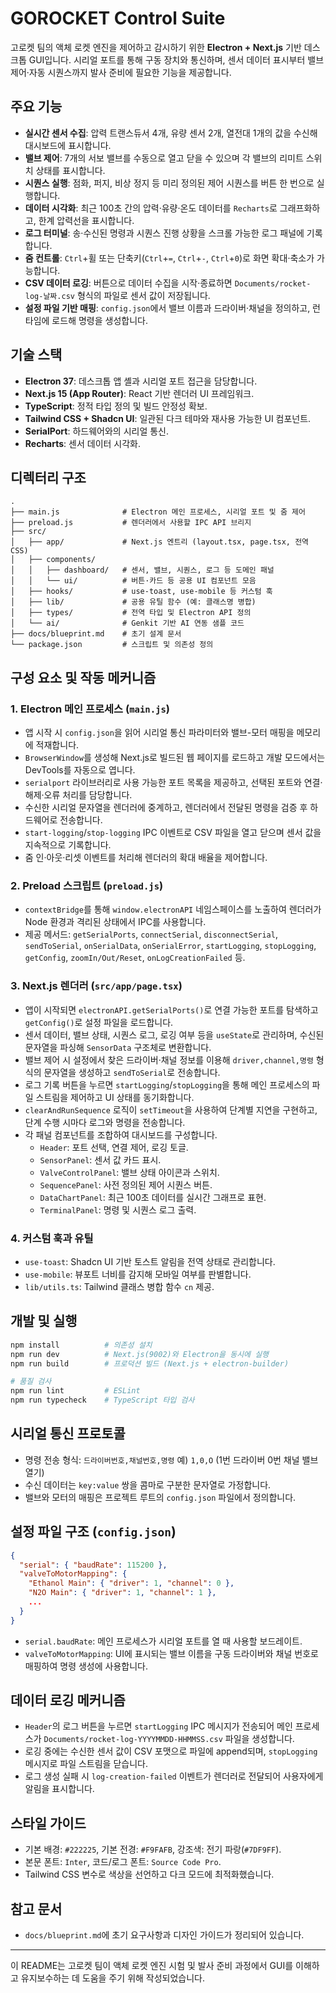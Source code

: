 # GOROCKET Control Suite

고로켓 팀의 액체 로켓 엔진을 제어하고 감시하기 위한 **Electron + Next.js** 기반 데스크톱 GUI입니다. 시리얼 포트를 통해 구동 장치와 통신하며, 센서 데이터 표시부터 밸브 제어·자동 시퀀스까지 발사 준비에 필요한 기능을 제공합니다.

## 주요 기능

- **실시간 센서 수집**: 압력 트랜스듀서 4개, 유량 센서 2개, 열전대 1개의 값을 수신해 대시보드에 표시합니다.
- **밸브 제어**: 7개의 서보 밸브를 수동으로 열고 닫을 수 있으며 각 밸브의 리미트 스위치 상태를 표시합니다.
- **시퀀스 실행**: 점화, 퍼지, 비상 정지 등 미리 정의된 제어 시퀀스를 버튼 한 번으로 실행합니다.
- **데이터 시각화**: 최근 100초 간의 압력·유량·온도 데이터를 `Recharts`로 그래프화하고, 한계 압력선을 표시합니다.
- **로그 터미널**: 송·수신된 명령과 시퀀스 진행 상황을 스크롤 가능한 로그 패널에 기록합니다.
- **줌 컨트롤**: `Ctrl`+휠 또는 단축키(`Ctrl`+`=`, `Ctrl`+`-`, `Ctrl`+`0`)로 화면 확대·축소가 가능합니다.
- **CSV 데이터 로깅**: 버튼으로 데이터 수집을 시작·종료하면 `Documents/rocket-log-날짜.csv` 형식의 파일로 센서 값이 저장됩니다.
- **설정 파일 기반 매핑**: `config.json`에서 밸브 이름과 드라이버·채널을 정의하고, 런타임에 로드해 명령을 생성합니다.

## 기술 스택

- **Electron 37**: 데스크톱 앱 셸과 시리얼 포트 접근을 담당합니다.
- **Next.js 15 (App Router)**: React 기반 렌더러 UI 프레임워크.
- **TypeScript**: 정적 타입 정의 및 빌드 안정성 확보.
- **Tailwind CSS + Shadcn UI**: 일관된 다크 테마와 재사용 가능한 UI 컴포넌트.
- **SerialPort**: 하드웨어와의 시리얼 통신.
- **Recharts**: 센서 데이터 시각화.

## 디렉터리 구조

```
.
├── main.js              # Electron 메인 프로세스, 시리얼 포트 및 줌 제어
├── preload.js           # 렌더러에서 사용할 IPC API 브리지
├── src/
│   ├── app/             # Next.js 엔트리 (layout.tsx, page.tsx, 전역 CSS)
│   ├── components/
│   │   ├── dashboard/   # 센서, 밸브, 시퀀스, 로그 등 도메인 패널
│   │   └── ui/          # 버튼·카드 등 공용 UI 컴포넌트 모음
│   ├── hooks/           # use-toast, use-mobile 등 커스텀 훅
│   ├── lib/             # 공용 유틸 함수 (예: 클래스명 병합)
│   ├── types/           # 전역 타입 및 Electron API 정의
│   └── ai/              # Genkit 기반 AI 연동 샘플 코드
├── docs/blueprint.md    # 초기 설계 문서
└── package.json         # 스크립트 및 의존성 정의
```

## 구성 요소 및 작동 메커니즘

### 1. Electron 메인 프로세스 (`main.js`)
- 앱 시작 시 `config.json`을 읽어 시리얼 통신 파라미터와 밸브-모터 매핑을 메모리에 적재합니다.
- `BrowserWindow`를 생성해 Next.js로 빌드된 웹 페이지를 로드하고 개발 모드에서는 DevTools를 자동으로 엽니다.
- `serialport` 라이브러리로 사용 가능한 포트 목록을 제공하고, 선택된 포트와 연결·해제·오류 처리를 담당합니다.
- 수신한 시리얼 문자열을 렌더러에 중계하고, 렌더러에서 전달된 명령을 검증 후 하드웨어로 전송합니다.
- `start-logging`/`stop-logging` IPC 이벤트로 CSV 파일을 열고 닫으며 센서 값을 지속적으로 기록합니다.
- 줌 인·아웃·리셋 이벤트를 처리해 렌더러의 확대 배율을 제어합니다.

### 2. Preload 스크립트 (`preload.js`)
- `contextBridge`를 통해 `window.electronAPI` 네임스페이스를 노출하여 렌더러가 Node 환경과 격리된 상태에서 IPC를 사용합니다.
- 제공 메서드: `getSerialPorts`, `connectSerial`, `disconnectSerial`, `sendToSerial`, `onSerialData`, `onSerialError`, `startLogging`, `stopLogging`, `getConfig`, `zoomIn/Out/Reset`, `onLogCreationFailed` 등.

### 3. Next.js 렌더러 (`src/app/page.tsx`)
- 앱이 시작되면 `electronAPI.getSerialPorts()`로 연결 가능한 포트를 탐색하고 `getConfig()`로 설정 파일을 로드합니다.
- 센서 데이터, 밸브 상태, 시퀀스 로그, 로깅 여부 등을 `useState`로 관리하며, 수신된 문자열을 파싱해 `SensorData` 구조체로 변환합니다.
- 밸브 제어 시 설정에서 찾은 드라이버·채널 정보를 이용해 `driver,channel,명령` 형식의 문자열을 생성하고 `sendToSerial`로 전송합니다.
- 로그 기록 버튼을 누르면 `startLogging`/`stopLogging`을 통해 메인 프로세스의 파일 스트림을 제어하고 UI 상태를 동기화합니다.
- `clearAndRunSequence` 로직이 `setTimeout`을 사용하여 단계별 지연을 구현하고, 단계 수행 시마다 로그와 명령을 전송합니다.
- 각 패널 컴포넌트를 조합하여 대시보드를 구성합니다.
  - `Header`: 포트 선택, 연결 제어, 로깅 토글.
  - `SensorPanel`: 센서 값 카드 표시.
  - `ValveControlPanel`: 밸브 상태 아이콘과 스위치.
  - `SequencePanel`: 사전 정의된 제어 시퀀스 버튼.
  - `DataChartPanel`: 최근 100초 데이터를 실시간 그래프로 표현.
  - `TerminalPanel`: 명령 및 시퀀스 로그 출력.

### 4. 커스텀 훅과 유틸
- `use-toast`: Shadcn UI 기반 토스트 알림을 전역 상태로 관리합니다.
- `use-mobile`: 뷰포트 너비를 감지해 모바일 여부를 판별합니다.
- `lib/utils.ts`: Tailwind 클래스 병합 함수 `cn` 제공.

## 개발 및 실행

```bash
npm install          # 의존성 설치
npm run dev          # Next.js(9002)와 Electron을 동시에 실행
npm run build        # 프로덕션 빌드 (Next.js + electron-builder)

# 품질 검사
npm run lint         # ESLint
npm run typecheck    # TypeScript 타입 검사
```

## 시리얼 통신 프로토콜

- 명령 전송 형식: `드라이버번호,채널번호,명령` 예) `1,0,O` (1번 드라이버 0번 채널 밸브 열기)
- 수신 데이터는 `key:value` 쌍을 콤마로 구분한 문자열로 가정합니다.
- 밸브와 모터의 매핑은 프로젝트 루트의 `config.json` 파일에서 정의합니다.

## 설정 파일 구조 (`config.json`)

```json
{
  "serial": { "baudRate": 115200 },
  "valveToMotorMapping": {
    "Ethanol Main": { "driver": 1, "channel": 0 },
    "N2O Main": { "driver": 1, "channel": 1 },
    ...
  }
}
```

- `serial.baudRate`: 메인 프로세스가 시리얼 포트를 열 때 사용할 보드레이트.
- `valveToMotorMapping`: UI에 표시되는 밸브 이름을 구동 드라이버와 채널 번호로 매핑하여 명령 생성에 사용합니다.

## 데이터 로깅 메커니즘

- `Header`의 로그 버튼을 누르면 `startLogging` IPC 메시지가 전송되어 메인 프로세스가 `Documents/rocket-log-YYYYMMDD-HHMMSS.csv` 파일을 생성합니다.
- 로깅 중에는 수신한 센서 값이 CSV 포맷으로 파일에 append되며, `stopLogging` 메시지로 파일 스트림을 닫습니다.
- 로그 생성 실패 시 `log-creation-failed` 이벤트가 렌더러로 전달되어 사용자에게 알림을 표시합니다.

## 스타일 가이드

- 기본 배경: `#222225`, 기본 전경: `#F9FAFB`, 강조색: 전기 파랑(`#7DF9FF`).
- 본문 폰트: `Inter`, 코드/로그 폰트: `Source Code Pro`.
- Tailwind CSS 변수로 색상을 선언하고 다크 모드에 최적화했습니다.

## 참고 문서

- `docs/blueprint.md`에 초기 요구사항과 디자인 가이드가 정리되어 있습니다.

---

이 README는 고로켓 팀이 액체 로켓 엔진 시험 및 발사 준비 과정에서 GUI를 이해하고 유지보수하는 데 도움을 주기 위해 작성되었습니다.
